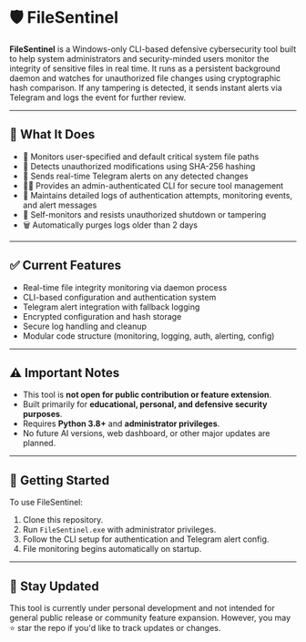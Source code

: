 # 🛡️ FileSentinel

**FileSentinel** is a Windows-only CLI-based defensive cybersecurity tool built to help system administrators and security-minded users monitor the integrity of sensitive files in real time. It runs as a persistent background daemon and watches for unauthorized file changes using cryptographic hash comparison. If any tampering is detected, it sends instant alerts via Telegram and logs the event for further review.

---

## 🔧 What It Does

- 📁 Monitors user-specified and default critical system file paths
- 🔐 Detects unauthorized modifications using SHA-256 hashing
- 🔔 Sends real-time Telegram alerts on any detected changes
- 🧑‍💻 Provides an admin-authenticated CLI for secure tool management
- 📜 Maintains detailed logs of authentication attempts, monitoring events, and alert messages
- 🔄 Self-monitors and resists unauthorized shutdown or tampering
- 🗑️ Automatically purges logs older than 2 days

---

## ✅ Current Features

- Real-time file integrity monitoring via daemon process  
- CLI-based configuration and authentication system  
- Telegram alert integration with fallback logging  
- Encrypted configuration and hash storage  
- Secure log handling and cleanup  
- Modular code structure (monitoring, logging, auth, alerting, config)

---

## ⚠️ Important Notes

- This tool is **not open for public contribution or feature extension**.
- Built primarily for **educational, personal, and defensive security purposes**.
- Requires **Python 3.8+** and **administrator privileges**.
- No future AI versions, web dashboard, or other major updates are planned.

---

## 🚀 Getting Started

To use FileSentinel:

1. Clone this repository.
2. Run `FileSentinel.exe` with administrator privileges.
3. Follow the CLI setup for authentication and Telegram alert config.
4. File monitoring begins automatically on startup.

---

## 📌 Stay Updated

This tool is currently under personal development and not intended for general public release or community feature expansion. However, you may ⭐️ star the repo if you'd like to track updates or changes.

